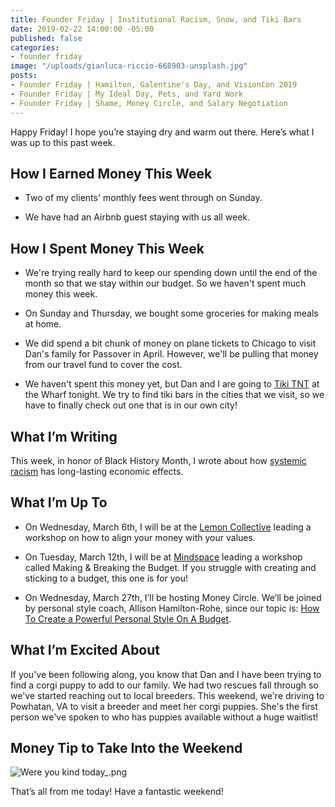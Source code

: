 ```yaml
---
title: Founder Friday | Institutional Racism, Snow, and Tiki Bars
date: 2019-02-22 14:00:00 -05:00
published: false
categories:
- founder friday
image: "/uploads/gianluca-riccio-668903-unsplash.jpg"
posts:
- Founder Friday | Hamilton, Galentine's Day, and VisionCon 2019
- Founder Friday | My Ideal Day, Pets, and Yard Work
- Founder Friday | Shame, Money Circle, and Salary Negotiation
---
```


Happy Friday! I hope you’re staying dry and warm out there. Here’s what I was up to this past week.

## **How I Earned Money This Week**

* Two of my clients' monthly fees went through on Sunday.

* We have had an Airbnb guest staying with us all week. 

## **How I Spent Money This Week**

* We're trying really hard to keep our spending down until the end of the month so that we stay within our budget. So we haven't spent much money this week.

* On Sunday and Thursday, we bought some groceries for making meals at home. 

* We did spend a bit chunk of money on plane tickets to Chicago to visit Dan's family for Passover in April. However, we'll be pulling that money from our travel fund to cover the cost.

* We haven't spent this money yet, but Dan and I are going to [Tiki TNT](https://www.tikitnt.com/) at the Wharf tonight. We try to find tiki bars in the cities that we visit, so we have to finally check out one that is in our own city!

## **What I’m Writing**

This week, in honor of Black History Month, I wrote about how [systemic racism](https://www.maggiegermano.com/blog/the-economic-effects-of-racism/) has long-lasting economic effects. 

## **What I’m Up To**

* On Wednesday, March 6th, I will be at the [Lemon Collective](https://www.eventbrite.com/e/aligning-your-money-with-your-values-tickets-54778910195) leading a workshop on how to align your money with your values.

* On Tuesday, March 12th, I will be at [Mindspace](https://www.eventbrite.com/e/making-breaking-the-budget-tickets-55047193638) leading a workshop called Making & Breaking the Budget. If you struggle with creating and sticking to a budget, this one is for you!

* On Wednesday, March 27th, I’ll be hosting Money Circle. We’ll be joined by personal style coach, Allison Hamilton-Rohe, since our topic is: [How To Create a Powerful Personal Style On A Budget](https://www.eventbrite.com/e/money-circle-how-to-create-a-powerful-personal-style-on-a-budget-tickets-54939672038).

## **What I’m Excited About**

If you've been following along, you know that Dan and I have been trying to find a corgi puppy to add to our family. We had two rescues fall through so we've started reaching out to local breeders. This weekend, we're driving to Powhatan, VA to visit a breeder and meet her corgi puppies. She's the first person we've spoken to who has puppies available without a huge waitlist!

## **Money Tip to Take Into the Weekend**

![Were you kind today_.png](/uploads/Were%20you%20kind%20today_.png)

That’s all from me today! Have a fantastic weekend!